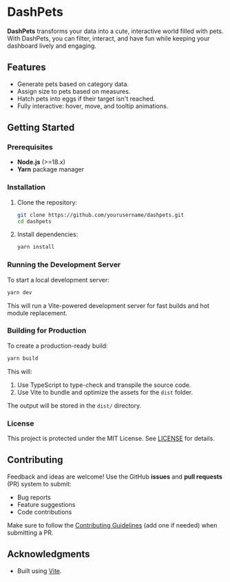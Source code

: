 # DashPets

**DashPets** transforms your data into a cute, interactive world filled with pets. With DashPets, you can filter, interact, and have fun while keeping your dashboard lively and engaging.

## Features
- Generate pets based on category data.
- Assign size to pets based on measures.
- Hatch pets into eggs if their target isn't reached.
- Fully interactive: hover, move, and tooltip animations.

## Getting Started

### Prerequisites
- **Node.js** (>=18.x)
- **Yarn** package manager

### Installation
1. Clone the repository:
   ```bash
   git clone https://github.com/yourusername/dashpets.git
   cd dashpets
   ```

2. Install dependencies:
   ```bash
   yarn install
   ```

### Running the Development Server
To start a local development server:
```bash
yarn dev
```
This will run a Vite-powered development server for fast builds and hot module replacement.

### Building for Production
To create a production-ready build:
```bash
yarn build
```
This will:
1. Use TypeScript to type-check and transpile the source code.
2. Use Vite to bundle and optimize the assets for the `dist` folder.

The output will be stored in the `dist/` directory.

### License
This project is protected under the MIT License. See [LICENSE](LICENSE) for details.

## Contributing
Feedback and ideas are welcome! Use the GitHub **issues** and **pull requests** (PR) system to submit:
- Bug reports
- Feature suggestions
- Code contributions

Make sure to follow the [Contributing Guidelines](CONTRIBUTING.md) (add one if needed) when submitting a PR.

## Acknowledgments
- Built using [Vite](https://vitejs.dev).
